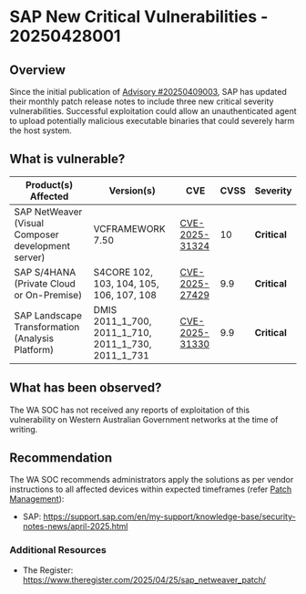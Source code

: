 # SAP New Critical Vulnerabilities - 20250428001

## Overview

Since the initial publication of [Advisory #20250409003](https://soc.cyber.wa.gov.au//advisories/20250409003-SAP-Critical-Updates), SAP has updated their monthly patch release notes to include three new critical severity vulnerabilities. Successful exploitation could allow an unauthenticated agent to upload potentially malicious executable binaries that could severely harm the host system.

## What is vulnerable?

| Product(s) Affected                                | Version(s)                                          | CVE                                                               | CVSS | Severity     |
| -------------------------------------------------- | --------------------------------------------------- | ----------------------------------------------------------------- | ---- | ------------ |
| SAP NetWeaver (Visual Composer development server) | VCFRAMEWORK 7.50                                    | [CVE-2025-31324](https://nvd.nist.gov/vuln/detail/CVE-2025-31324) | 10   | **Critical** |
| SAP S/4HANA (Private Cloud or On-Premise)          | S4CORE 102, 103, 104, 105, 106, 107, 108            | [CVE-2025-27429](https://nvd.nist.gov/vuln/detail/CVE-2025-27429) | 9.9  | **Critical** |
| SAP Landscape Transformation (Analysis Platform)   | DMIS 2011_1_700, 2011_1_710, 2011_1_730, 2011_1_731 | [CVE-2025-31330](https://nvd.nist.gov/vuln/detail/CVE-2025-31330) | 9.9  | **Critical** |

## What has been observed?

The WA SOC has not received any reports of exploitation of this vulnerability on Western Australian Government networks at the time of writing.

## Recommendation

The WA SOC recommends administrators apply the solutions as per vendor instructions to all affected devices within expected timeframes (refer [Patch Management](../guidelines/patch-management.md)):

- SAP: <https://support.sap.com/en/my-support/knowledge-base/security-notes-news/april-2025.html>

### Additional Resources

- The Register: <https://www.theregister.com/2025/04/25/sap_netweaver_patch/>
